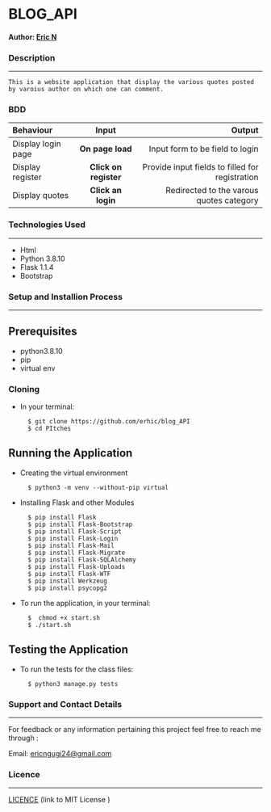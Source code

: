 # BLOG_API

#### Author: [Eric N](https://github.com/erhic/blog_API)

### Description
----
    This is a website application that display the various quotes posted by varoius author on which one can comment.
### BDD

| Behaviour | Input | Output |
| :---------------- | :---------------: | ------------------: |
| Display login page | **On page load** | Input form to be field to login |
| Display register | **Click on register** | Provide input fields to filled for registration |
| Display quotes  | **Click an login** | Redirected to the varous quotes category |


### Technologies Used
----
- Html
- Python 3.8.10
- Flask 1.1.4
- Bootstrap

### Setup and Installion Process
----
## Prerequisites
* python3.8.10
* pip
* virtual env

### Cloning
* In your terminal:

        $ git clone https://github.com/erhic/blog_API
        $ cd PItches

## Running the Application
* Creating the virtual environment

        $ python3 -m venv --without-pip virtual
      
        
* Installing Flask and other Modules

        $ pip install Flask
        $ pip install Flask-Bootstrap
        $ pip install Flask-Script
        $ pip install Flask-Login
        $ pip install Flask-Mail
        $ pip install Flask-Migrate
        $ pip install Flask-SQLAlchemy
        $ pip install Flask-Uploads
        $ pip install Flask-WTF
        $ pip install Werkzeug
        $ pip install psycopg2
       
        




* To run the application, in your terminal:

        $  chmod +x start.sh 
        $ ./start.sh

## Testing the Application
* To run the tests for the class files:

        $ python3 manage.py tests


### Support and Contact Details
----
For feedback or any information pertaining this project feel free to reach me through :

Email: ericngugi24@gmail.com

### Licence 
---
 [ LICENCE](LICENCE) 
 (link to MIT License )